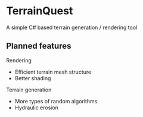 # TerrainQuest
A simple C# based terrain generation / rendering tool


Planned features
-----------

Rendering
* Efficient terrain mesh structure
* Better shading

Terrain generation
* More types of random algorithms
* Hydraulic erosion
